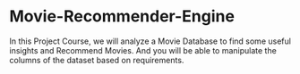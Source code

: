# Movie-Recommender-Engine
In this Project Course, we will analyze a Movie Database to find some useful insights and Recommend Movies. And you will be able to manipulate the columns of the dataset based on requirements.
